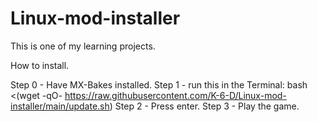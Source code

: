 # Linux-mod-installer

This is one of my learning projects.

How to install.

Step 0 - Have MX-Bakes installed.
Step 1 - run this in the Terminal: bash <(wget -qO- https://raw.githubusercontent.com/K-6-D/Linux-mod-installer/main/update.sh)
Step 2 - Press enter.
Step 3 - Play the game.